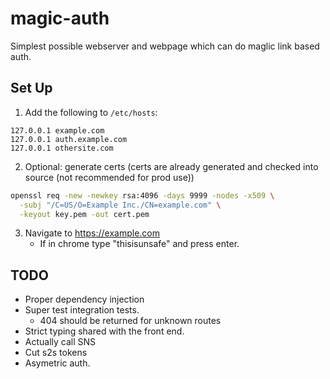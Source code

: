 # magic-auth
Simplest possible webserver and webpage which can do maglic link based auth.

## Set Up
1. Add the following to `/etc/hosts`:
```text
127.0.0.1 example.com
127.0.0.1 auth.example.com
127.0.0.1 othersite.com
```

2. Optional: generate certs (certs are already generated and checked into source (not recommended for prod use))

```bash
openssl req -new -newkey rsa:4096 -days 9999 -nodes -x509 \
  -subj "/C=US/O=Example Inc./CN=example.com" \
  -keyout key.pem -out cert.pem
```
3. Navigate to https://example.com
    - If in chrome type "thisisunsafe" and press enter.


## TODO
- Proper dependency injection
- Super test integration tests.
  - 404 should be returned for unknown routes
- Strict typing shared with the front end.
- Actually call SNS
- Cut s2s tokens
- Asymetric auth.